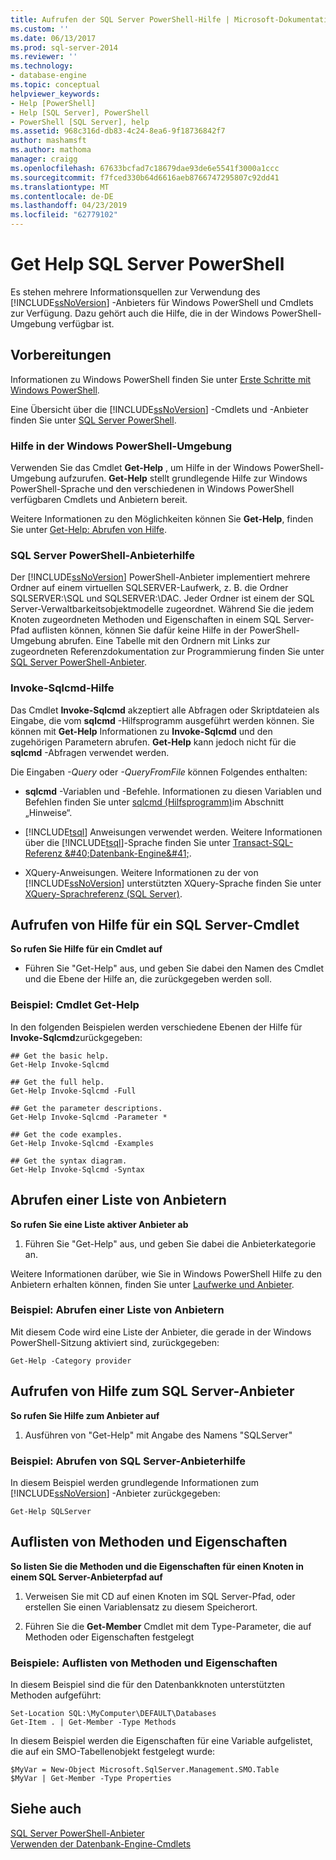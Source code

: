 ```yaml
---
title: Aufrufen der SQL Server PowerShell-Hilfe | Microsoft-Dokumentation
ms.custom: ''
ms.date: 06/13/2017
ms.prod: sql-server-2014
ms.reviewer: ''
ms.technology:
- database-engine
ms.topic: conceptual
helpviewer_keywords:
- Help [PowerShell]
- Help [SQL Server], PowerShell
- PowerShell [SQL Server], help
ms.assetid: 968c316d-db83-4c24-8ea6-9f18736842f7
author: mashamsft
ms.author: mathoma
manager: craigg
ms.openlocfilehash: 67633bcfad7c18679dae93de6e5541f3000a1ccc
ms.sourcegitcommit: f7fced330b64d6616aeb8766747295807c92dd41
ms.translationtype: MT
ms.contentlocale: de-DE
ms.lasthandoff: 04/23/2019
ms.locfileid: "62779102"
---
```

# <a name="get-help-sql-server-powershell"></a>Get Help SQL Server PowerShell
  Es stehen mehrere Informationsquellen zur Verwendung des [!INCLUDE[ssNoVersion](../includes/ssnoversion-md.md)] -Anbieters für Windows PowerShell und Cmdlets zur Verfügung. Dazu gehört auch die Hilfe, die in der Windows PowerShell-Umgebung verfügbar ist.  
  
## <a name="before-you-begin"></a>Vorbereitungen  
 Informationen zu Windows PowerShell finden Sie unter [Erste Schritte mit Windows PowerShell](https://technet.microsoft.com/library/hh857337.aspx).  
  
 Eine Übersicht über die [!INCLUDE[ssNoVersion](../includes/ssnoversion-md.md)] -Cmdlets und -Anbieter finden Sie unter [SQL Server PowerShell](../powershell/sql-server-powershell.md).  
  
### <a name="help-in-the-windows-powershell-environment"></a>Hilfe in der Windows PowerShell-Umgebung  
 Verwenden Sie das Cmdlet **Get-Help** , um Hilfe in der Windows PowerShell-Umgebung aufzurufen. **Get-Help** stellt grundlegende Hilfe zur Windows PowerShell-Sprache und den verschiedenen in Windows PowerShell verfügbaren Cmdlets und Anbietern bereit.  
  
 Weitere Informationen zu den Möglichkeiten können Sie **Get-Help**, finden Sie unter [Get-Help: Abrufen von Hilfe](https://go.microsoft.com/fwlink/?LinkId=102136).  
  
### <a name="sql-server-powershell-provider-help"></a>SQL Server PowerShell-Anbieterhilfe  
 Der [!INCLUDE[ssNoVersion](../includes/ssnoversion-md.md)] PowerShell-Anbieter implementiert mehrere Ordner auf einem virtuellen SQLSERVER-Laufwerk, z. B. die Ordner SQLSERVER:\SQL und SQLSERVER:\DAC. Jeder Ordner ist einem der SQL Server-Verwaltbarkeitsobjektmodelle zugeordnet. Während Sie die jedem Knoten zugeordneten Methoden und Eigenschaften in einem SQL Server-Pfad auflisten können, können Sie dafür keine Hilfe in der PowerShell-Umgebung abrufen. Eine Tabelle mit den Ordnern mit Links zur zugeordneten Referenzdokumentation zur Programmierung finden Sie unter [SQL Server PowerShell-Anbieter](../powershell/sql-server-powershell-provider.md).  
  
### <a name="invoke-sqlcmd-help"></a>Invoke-Sqlcmd-Hilfe  
 Das Cmdlet **Invoke-Sqlcmd** akzeptiert alle Abfragen oder Skriptdateien als Eingabe, die vom **sqlcmd** -Hilfsprogramm ausgeführt werden können. Sie können mit **Get-Help** Informationen zu **Invoke-Sqlcmd** und den zugehörigen Parametern abrufen. **Get-Help** kann jedoch nicht für die **sqlcmd** -Abfragen verwendet werden.  
  
 Die Eingaben *-Query* oder *-QueryFromFile* können Folgendes enthalten:  
  
-   **sqlcmd** -Variablen und -Befehle. Informationen zu diesen Variablen und Befehlen finden Sie unter [sqlcmd (Hilfsprogramm)](../tools/sqlcmd-utility.md)im Abschnitt „Hinweise“.  
  
-   [!INCLUDE[tsql](../includes/tsql-md.md)] Anweisungen verwendet werden. Weitere Informationen über die [!INCLUDE[tsql](../includes/tsql-md.md)]-Sprache finden Sie unter [Transact-SQL-Referenz &amp;#40;Datenbank-Engine&amp;#41;](/sql/t-sql/language-reference).  
  
-   XQuery-Anweisungen. Weitere Informationen zu der von [!INCLUDE[ssNoVersion](../includes/ssnoversion-md.md)] unterstützten XQuery-Sprache finden Sie unter [XQuery-Sprachreferenz &#40;SQL Server&#41;](/sql/xquery/xquery-language-reference-sql-server).  
  
## <a name="get-help-for-a-sql-server-cmdlet"></a>Aufrufen von Hilfe für ein SQL Server-Cmdlet  
 **So rufen Sie Hilfe für ein Cmdlet auf**  
  
-   Führen Sie "Get-Help" aus, und geben Sie dabei den Namen des Cmdlet und die Ebene der Hilfe an, die zurückgegeben werden soll.  
  
### <a name="example-cmdlet-get-help"></a>Beispiel: Cmdlet Get-Help  
 In den folgenden Beispielen werden verschiedene Ebenen der Hilfe für **Invoke-Sqlcmd**zurückgegeben:  
  
```  
## Get the basic help.  
Get-Help Invoke-Sqlcmd  
  
## Get the full help.  
Get-Help Invoke-Sqlcmd -Full  
  
## Get the parameter descriptions.  
Get-Help Invoke-Sqlcmd -Parameter *  
  
## Get the code examples.  
Get-Help Invoke-Sqlcmd -Examples  
  
## Get the syntax diagram.  
Get-Help Invoke-Sqlcmd -Syntax  
```  
  
## <a name="get-a-list-of-providers"></a>Abrufen einer Liste von Anbietern  
 **So rufen Sie eine Liste aktiver Anbieter ab**  
  
1.  Führen Sie "Get-Help" aus, und geben Sie dabei die Anbieterkategorie an.  
  
 Weitere Informationen darüber, wie Sie in Windows PowerShell Hilfe zu den Anbietern erhalten können, finden Sie unter [Laufwerke und Anbieter](https://go.microsoft.com/fwlink/?LinkId=102137).  
  
### <a name="example-get-a-list-of-providers"></a>Beispiel: Abrufen einer Liste von Anbietern  
 Mit diesem Code wird eine Liste der Anbieter, die gerade in der Windows PowerShell-Sitzung aktiviert sind, zurückgegeben:  
  
```  
Get-Help -Category provider  
```  
  
## <a name="get-help-about-the-sql-server-provider"></a>Aufrufen von Hilfe zum SQL Server-Anbieter  
 **So rufen Sie Hilfe zum Anbieter auf**  
  
1.  Ausführen von "Get-Help" mit Angabe des Namens "SQLServer"  
  
### <a name="example-get-sql-server-provider-help"></a>Beispiel: Abrufen von SQL Server-Anbieterhilfe  
 In diesem Beispiel werden grundlegende Informationen zum [!INCLUDE[ssNoVersion](../includes/ssnoversion-md.md)] -Anbieter zurückgegeben:  
  
```  
Get-Help SQLServer  
```  
  
## <a name="list-methods-and-properties"></a>Auflisten von Methoden und Eigenschaften  
 **So listen Sie die Methoden und die Eigenschaften für einen Knoten in einem SQL Server-Anbieterpfad auf**  
  
1.  Verweisen Sie mit CD auf einen Knoten im SQL Server-Pfad, oder erstellen Sie einen Variablensatz zu diesem Speicherort.  
  
2.  Führen Sie die **Get-Member** Cmdlet mit dem Type-Parameter, die auf Methoden oder Eigenschaften festgelegt  
  
### <a name="examples-listing-methods-and-properties"></a>Beispiele: Auflisten von Methoden und Eigenschaften  
 In diesem Beispiel sind die für den Datenbankknoten unterstützten Methoden aufgeführt:  
  
```  
Set-Location SQL:\MyComputer\DEFAULT\Databases  
Get-Item . | Get-Member -Type Methods  
```  
  
 In diesem Beispiel werden die Eigenschaften für eine Variable aufgelistet, die auf ein SMO-Tabellenobjekt festgelegt wurde:  
  
```  
$MyVar = New-Object Microsoft.SqlServer.Management.SMO.Table  
$MyVar | Get-Member -Type Properties  
```  
  
## <a name="see-also"></a>Siehe auch  
 [SQL Server PowerShell-Anbieter](../powershell/sql-server-powershell-provider.md)   
 [Verwenden der Datenbank-Engine-Cmdlets](../../2014/database-engine/use-the-database-engine-cmdlets.md)  
  
  
